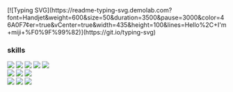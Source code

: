 <div style={display: flex; flex-direction: column; align-items: center; justify-content: center;}> 
 [![Typing SVG](https://readme-typing-svg.demolab.com?font=Handjet&weight=600&size=50&duration=3500&pause=3000&color=46A0F7&center=true&vCenter=true&width=435&height=100&lines=Hello%2C+I'm+miji+%F0%9F%99%82)](https://git.io/typing-svg)

### skills
 <div style={display: flex; flex-direction: column;}>
  <div style={display: flex;}>
    <img src="https://img.shields.io/badge/Next.Js-000000?style=flat&logo=Next.Js&logoColor=white"/>
    <img src="https://img.shields.io/badge/React-61DAFB?style=flat&logo=React&logoColor=white"/>
    <img src="https://img.shields.io/badge/Recoil-3578E5?style=flat&logo=Recoil&logoColor=white"/>
    <img src="https://img.shields.io/badge/styledcomponents-DB7093?style=flat&logo=styledcomponents&logoColor=white"/>
    <img src="https://img.shields.io/badge/Vercel-000000?style=flat&logo=Vercel&logoColor=white"/>
  </div>
   <div style={display: flex;}>
    <img src="https://img.shields.io/badge/Node.Js-339933?style=flat&logo=Node.Js&logoColor=white"/>
    <img src="https://img.shields.io/badge/Vue.js-4FC08D?style=flat&logo=Vue.js&logoColor=white"/>
    <img src="https://img.shields.io/badge/Axios-5A29E4?style=flat&logo=Axios&logoColor=white"/>
  </div>
   <div style={display: flex;}>
    <img src="https://img.shields.io/badge/Javascript-F7DF1E?style=flat&logo=Javascript&logoColor=white"/>
    <img src="https://img.shields.io/badge/HTML-E34F26?style=flat&logo=HTML&logoColor=white"/>
    <img src="https://img.shields.io/badge/CSS-1572B6?style=flat&logo=CSS&logoColor=white"/>
  </div>
</div>

</div>



<!--
**miji7575/miji7575** is a ✨ _special_ ✨ repository because its `README.md` (this file) appears on your GitHub profile.

Here are some ideas to get you started:

- 🔭 I’m currently working on ...
- 🌱 I’m currently learning ...
- 👯 I’m looking to collaborate on ...
- 🤔 I’m looking for help with ...
- 💬 Ask me about ...
- 📫 How to reach me: ...
- 😄 Pronouns: ...
- ⚡ Fun fact: ...
-->
